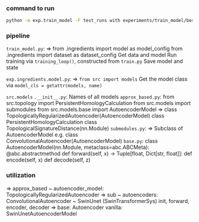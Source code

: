 ### command to run
```bash
python -m exp.train_model -F test_runs with experiments/train_model/best_runs/Spheres/TopoRegEdgeSymmetric.json device='cuda'   
``` 
### pipeline
`train_model.py`:
=>  from .ingredients import model as model_config
    from .ingredients import dataset as dataset_config
    Get data and model 
    Run training via `training_loop()`, constructed from `train.py`
    Save model and state

`exp.ingredients.model.py`:
=>  `from src import models`
    Get the model class via `model_cls = getattr(models, name)`

`src.models`
    `.__init__.py`:
        Names of all models
    `approx_based.py`:
        from src.topology import PersistentHomologyCalculation 
        from src.models import submodules
        from src.models.base import AutoencoderModel
    =>  class TopologicallyRegularizedAutoencoder(AutoencoderModel)
        class PersistentHomologyCalculation
        class TopologicalSignatureDistance(nn.Module)
    `submodules.py`:
    =>  Subclass of AutoencoderModel
        e.g. class ConvolutionalAutoencoder(AutoencoderModel)
    `base.py`:
        class AutoencoderModel(nn.Module, metaclass=abc.ABCMeta):
            @abc.abstractmethod
            def forward(self, x) -> Tuple[float, Dict[str, float]]:
            def encode(self, x)
            def decode(self, z)

### utilization
=>  approx_based ~ autoencoder_model: TopologicallyRegularizedAutoencoder 
=>  sub ~ autoencoders: ConvolutionalAutoencoder ~ SwinUnet (SwinTransformerSys)
                    init, forward, encoder, decoder
=>  base: Autoencoder
    vanilla: SwinUnetAutoencoderModel
    
